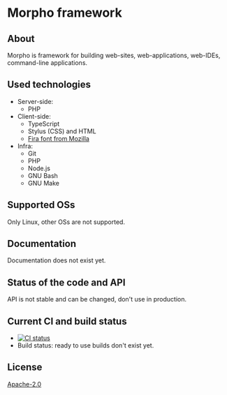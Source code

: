 # Morpho framework

## About

Morpho is framework for building web-sites, web-applications, web-IDEs, command-line applications.

## Used technologies

* Server-side:
    * PHP
* Client-side:
    * TypeScript
    * Stylus (CSS) and HTML
    * [Fira font from Mozilla](https://github.com/mozilla/Fira/blob/master/LICENSE)
* Infra:
    * Git
    * PHP
    * Node.js
    * GNU Bash
    * GNU Make
    
## Supported OSs

Only Linux, other OSs are not supported.

## Documentation

Documentation does not exist yet.

## Status of the code and API

API is not stable and can be changed, don't use in production.

## Current CI and build status

* [![CI status](https://github.com/morpho-os/framework/workflows/CI/badge.svg)](https://github.com/morpho-os/framework/actions?query=workflow%3ACI)
* Build status: ready to use builds don't exist yet.

## License

[Apache-2.0](LICENSE)
